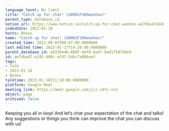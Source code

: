 ```yaml
---
language_level: No limit
title: "Catch up for chat! \U0001F389woohoo!"
parent_type: database_id
notion_url: https://www.notion.so/Catch-up-for-chat-woohoo-ae7dba47e245460caf4754bc7a886eaf
indexDate: 2023-01-18
hosts: Bones
name: "Catch up for chat! \U0001F389woohoo!"
created_time: 2021-09-03T00:07:00.0000000
last_edited_time: 2023-01-17T14:26:00.0000000
parent_database_id: e9339446-880f-4ef0-8ad7-8ad1f507dded
id: ae7dba47-e245-460c-af47-54bc7a886eaf
tags:
- Talk
- 2023-01-18
- Bones
talktime: 2023-01-18T21:10:00.0000000
platform: Google Meet
meeting_link: https://meet.google.com/jii-vdfc-nre
object: page
archived: false
---
```


Keeping you all in loop! And let’s chat your expectation of the chat and talks!
Any suggestions or things you think can improve the chat you can discuss with us!





